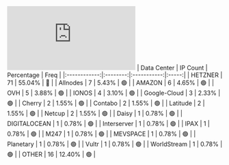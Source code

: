 ![Diagramm](https://github.com/111STAVR111/props/blob/main/Celestia/Mainnet/Decentralization/1/README.md)
| Data Center | IP Count | Percentage | Freq |
|:------------:|:--------:|:-----------:|:-----:|
| HETZNER | 71 | 55.04% | 🔴 |
| Allnodes | 7 | 5.43% | 🟢 |
| AMAZON | 6 | 4.65% | 🟢 |
| OVH | 5 | 3.88% | 🟢 |
| IONOS | 4 | 3.10% | 🟢 |
| Google-Cloud | 3 | 2.33% | 🟢 |
| Cherry | 2 | 1.55% | 🟢 |
| Contabo | 2 | 1.55% | 🟢 |
| Latitude | 2 | 1.55% | 🟢 |
| Netcup | 2 | 1.55% | 🟢 |
| Daisy | 1 | 0.78% | 🟢 |
| DIGITALOCEAN | 1 | 0.78% | 🟢 |
| Interserver | 1 | 0.78% | 🟢 |
| IPAX | 1 | 0.78% | 🟢 |
| M247 | 1 | 0.78% | 🟢 |
| MEVSPACE | 1 | 0.78% | 🟢 |
| Planetary | 1 | 0.78% | 🟢 |
| Vultr | 1 | 0.78% | 🟢 |
| WorldStream | 1 | 0.78% | 🟢 |
| OTHER | 16 | 12.40% | 🟢 |